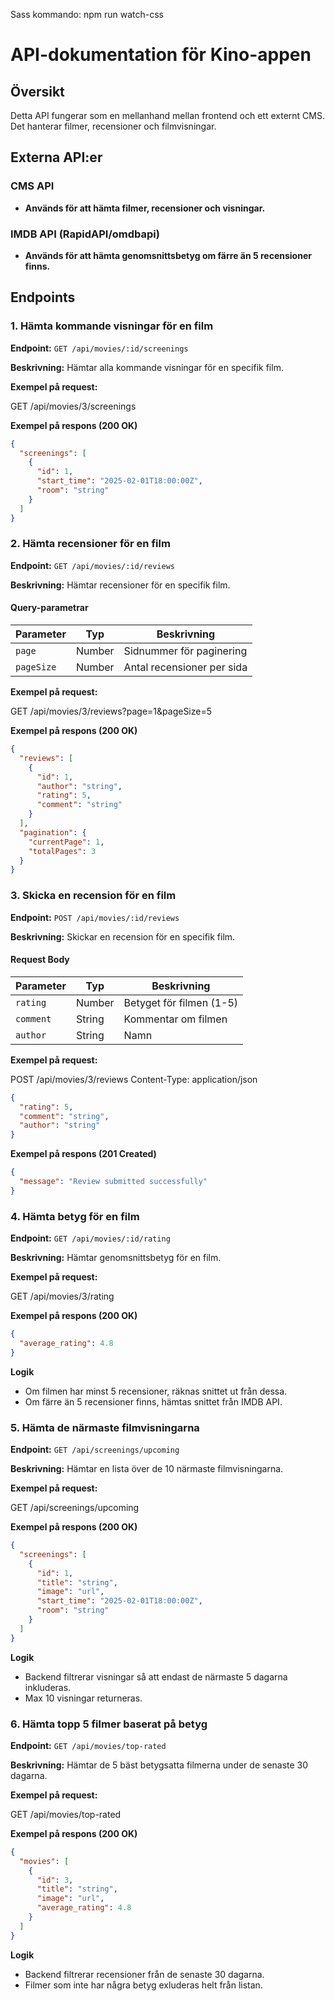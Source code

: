 Sass kommando: npm run watch-css

# API-dokumentation för Kino-appen

## Översikt

Detta API fungerar som en mellanhand mellan frontend och ett externt CMS. Det hanterar filmer, recensioner och filmvisningar.

## Externa API:er

### CMS API

- **Används för att hämta filmer, recensioner och visningar.**

### IMDB API (RapidAPI/omdbapi)

- **Används för att hämta genomsnittsbetyg om färre än 5 recensioner finns.**

## Endpoints

### 1. Hämta kommande visningar för en film

**Endpoint:** `GET /api/movies/:id/screenings`

**Beskrivning:** Hämtar alla kommande visningar för en specifik film.

**Exempel på request:**

GET /api/movies/3/screenings

**Exempel på respons (200 OK)**

```json
{
  "screenings": [
    {
      "id": 1,
      "start_time": "2025-02-01T18:00:00Z",
      "room": "string"
    }
  ]
}
```

### 2. Hämta recensioner för en film

**Endpoint:** `GET /api/movies/:id/reviews`

**Beskrivning:** Hämtar recensioner för en specifik film.

#### Query-parametrar

| Parameter  | Typ    | Beskrivning                |
| ---------- | ------ | -------------------------- |
| `page`     | Number | Sidnummer för paginering   |
| `pageSize` | Number | Antal recensioner per sida |

**Exempel på request:**

GET /api/movies/3/reviews?page=1&pageSize=5

**Exempel på respons (200 OK)**

```json
{
  "reviews": [
    {
      "id": 1,
      "author": "string",
      "rating": 5,
      "comment": "string"
    }
  ],
  "pagination": {
    "currentPage": 1,
    "totalPages": 3
  }
}
```

### 3. Skicka en recension för en film

**Endpoint:** `POST /api/movies/:id/reviews`

**Beskrivning:** Skickar en recension för en specifik film.

#### Request Body

| Parameter | Typ    | Beskrivning              |
| --------- | ------ | ------------------------ |
| `rating`  | Number | Betyget för filmen (1-5) |
| `comment` | String | Kommentar om filmen      |
| `author`  | String | Namn                     |

**Exempel på request:**

POST /api/movies/3/reviews
Content-Type: application/json

```json
{
  "rating": 5,
  "comment": "string",
  "author": "string"
}
```

**Exempel på respons (201 Created)**

```json
{
  "message": "Review submitted successfully"
}
```

### 4. Hämta betyg för en film

**Endpoint:** `GET /api/movies/:id/rating`

**Beskrivning:** Hämtar genomsnittsbetyg för en film.

**Exempel på request:**

GET /api/movies/3/rating

**Exempel på respons (200 OK)**

```json
{
  "average_rating": 4.8
}
```

**Logik**

- Om filmen har minst 5 recensioner, räknas snittet ut från dessa.
- Om färre än 5 recensioner finns, hämtas snittet från IMDB API.

### 5. Hämta de närmaste filmvisningarna

**Endpoint:** `GET /api/screenings/upcoming`

**Beskrivning:** Hämtar en lista över de 10 närmaste filmvisningarna.

**Exempel på request:**

GET /api/screenings/upcoming

**Exempel på respons (200 OK)**

```json
{
  "screenings": [
    {
      "id": 1,
      "title": "string",
      "image": "url",
      "start_time": "2025-02-01T18:00:00Z",
      "room": "string"
    }
  ]
}
```

**Logik**

- Backend filtrerar visningar så att endast de närmaste 5 dagarna inkluderas.
- Max 10 visningar returneras.

### 6. Hämta topp 5 filmer baserat på betyg

**Endpoint:** `GET /api/movies/top-rated`

**Beskrivning:** Hämtar de 5 bäst betygsatta filmerna under de senaste 30 dagarna.

**Exempel på request:**

GET /api/movies/top-rated

**Exempel på respons (200 OK)**

```json
{
  "movies": [
    {
      "id": 3,
      "title": "string",
      "image": "url",
      "average_rating": 4.8
    }
  ]
}
```

**Logik**

- Backend filtrerar recensioner från de senaste 30 dagarna.
- Filmer som inte har några betyg exluderas helt från listan.
